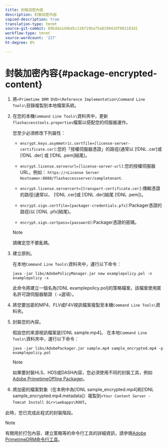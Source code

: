 ```yaml
---
title: 封裝加密內容
description: 封裝加密內容
copied-description: true
translation-type: tm+mt
source-git-commit: 89bdda1d4bd5c126f19ba75a819942df901183d1
workflow-type: tm+mt
source-wordcount: '227'
ht-degree: 0%

---
```



# 封裝加密內容{#package-encrypted-content}

1. 將`<Primetime DRM DVD>\Reference Implementation\Command Line Tools\`目錄複製到本地檔案系統。
1. 在您的本機`Command Line Tools\`資料夾中，更新`flashaccesstools.properties`檔案以搭配您的伺服器運作。

   您至少必須修改下列屬性：

   * `encrypt.keys.asymmetric.certfile=[license-server-certificate.cer]`:您的「授權伺服器憑證」的路徑(通常以 [!DNL .cer]或 [!DNL .der] 或 [!DNL .pem]結尾)。

   * `encrypt.license.serverurl=[license-server-url]`:您的授權伺服器URL，例如：    `https://<License Server Hostname>:8080/flashaccessserver/sampletenant`.

   * `encrypt.license.servercert=[transport-certificate.cer]`:傳輸憑證的路徑(通常以、 [!DNL .cer]或 [!DNL .der]結尾 [!DNL .pem])。

   * `encrypt.sign.certfile=[packager-credentials.pfx]`:Packager憑證的路徑(以 [!DNL .pfx]結尾)。

   * `encrypt.sign.certpass=[password]`:Packager憑證的密碼。
   >[!NOTE]
   >
   >請確定您不要亂碼。

1. 建立原則。

   在本地`Command Line Tools\`資料夾中，運行以下命令：

   ```
   java -jar libs/AdobePolicyManager.jar new examplepolicy.pol -n examplepolicy -x
   ```

   此命令將建立一個名為[!DNL examplepolicy.pol]的策略檔案，該檔案使用匿名許可證伺服器驗證（`-x`選項）。
1. 將您要加密的MP4、FLV或F4V視訊檔案複製至本機`Command Line Tools\`資料夾。
1. 封裝您的內容。

   假設您的來源視訊檔案是[!DNL sample.mp4]。 在本地`Command Line Tools\`資料夾中，運行以下命令：

   ```
   java -jar libs/AdobePackager.jar sample.mp4 sample_encrypted.mp4 -p examplepolicy.pol
   ```

   >[!NOTE]
   >
   >如果要封裝HLS、HDS或DASH內容，您必須使用不同的封裝工具，例如[Adobe PrimetimeOffline Packager](https://helpx.adobe.com/content/dam/help/en/primetime/guides/offline_packager_getting_started.pdf)。

1. 將加密的檔案對象（在本例中為[!DNL sample_encrypted.mp4]和[!DNL sample_encrypted.mp4.metadata]）複製到`<Your Content Server - Tomcat Install Dir>\webapps\ROOT`。

此時，您已完成此程式的封裝階段。

>[!NOTE]
>
>有關用於打包內容、建立策略等的命令行工具的詳細資訊，請參閱[Adobe PrimetimeDRM命令行工具](../drm-reference-implementations/command-line-tools/command-line-tools-overview.md)。
